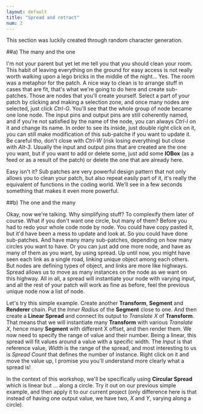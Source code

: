 ```yaml
---
layout: default
title: "Spread and retract"
num: 2
---
```



This section was luckily created through random character generation. 

##a) The many and the one

I'm not your parent but yet let me tell you that you should clean your room. This habit of leaving everything on the ground for easy access is not really worth walking upon a lego bricks in the middle of the night... Yes. The room was a metaphor for the patch. A nice way to clean is to arrange stuff in cases that are fit, that's what we're going to do here and create sub-patches. Those are nodes that you'll create yourself. Select a part of your patch by clicking and making a selection zone, and once many nodes are selected, just click *Ctrl-G*. You'll see that the whole group of node became one lone node. The input pins and output pins are still coherently named, and if you're not satisfied by the name of the node, you can always *Ctrl-I* on it and change its name. In order to see its inside, just double right click on it, you can still make modification of this sub-patche if you want to update it. Be careful tho, don't close with *Ctrl-W* (risk losing everything) but close with *Alt-3*. Usually the input and output pins that are created are the one you want, but if you want to add or delete some, just add some **IOBox** (as a feed or as a result of the patch) or delete the one that are already here.

Easy isn't it? Sub patches are very powerful design pattern that not only allows you to clean your patch, but also repeat easily part of it, it's really the equivalent of functions in the coding world. We'll see in a few seconds something that makes it even more powerful.

##b) The one and the many

Okay, now we're talking. Why simplifying stuff? To complexify them later of course. What if you don't want one circle, but many of them? Before you had to redo your whole code node by node. You could have copy pasted it, but it'd have been a mess to update and look at. So you could have done sub-patches. And have many many sub-patches, depending on how many circles you want to have. Or you can just add one more node, and have as many of them as you want, by using spread. Up until now, you might have seen each link as a single road, linking unique object among each others. But nodes are defining types of object, and links are more like highways. Spread allows us to move as many instances on the node as we want on this highway. All in all, a spread will instantiate your node with varying input, and all the rest of your patch will work as fine as before, feel the previous unique node now a list of node.

Let's try this simple example. Create another **Transform**, **Segment** and **Renderer** chain. Put the *Inner Radius* of the **Segment** close to one. And then create a **Linear Spread** and connect its output to *Translate X* of **Transform**. That means that we will instantiate many **Transform** with various *Translate X*, hence many **Segment** with different X offset, and then render them. We now need to specify the range of value and their number. Being a linear, this spread will fit values around a value with a specific width. The *Input* is that reference value, *Width* is the range of the spread, and most interesting to us is *Spread Count* that defines the number of instance. Right click on it and move the value up, I promise you you'll understand more clearly what a spread is! 

In the context of this workshop, we'll be specifically using **Circular Spread** which is linear but ... along a circle. Try it out on our previous simple example, and then apply it to our current project (only difference here is that instead of having one output value, we have two, *X* and *Y*, varying along a circle).

